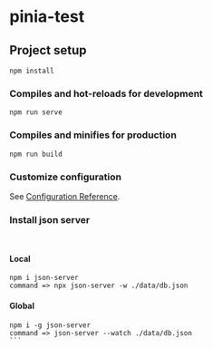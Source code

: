 # pinia-test

## Project setup
```
npm install
```

### Compiles and hot-reloads for development
```
npm run serve
```

### Compiles and minifies for production
```
npm run build
```

### Customize configuration
See [Configuration Reference](https://cli.vuejs.org/config/).

### Install json server
``` ```
#### Local
```
npm i json-server
command => npx json-server -w ./data/db.json
```
#### Global
````
npm i -g json-server
command => json-server --watch ./data/db.json
```